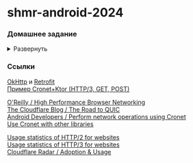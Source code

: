# shmr-android-2024

### Домашнее задание
<details>
  <summary>Развернуть</summary>

Вводные:
Как было написано в начале, мы не предоставляем доступ к реальному бэкенду. У вас есть несколько вариантов, как дальше работать над приложением:
- Хранить все данные локально и не работать с бэкендом вообще.
- Подменить реальный бэкенд на замоканные данные. Можно работать с сетью как обычно, но использовать [MockWebServer](https://github.com/square/okhttp/tree/master/mockwebserver), чтобы подменять реальный ответ на бэкенда на .json-файлики, которые вы подготовили и положили в проект. Пример того, какие у бэкенда могут быть эндпоинты и формат, можно посмотреть в отдельном документе https://disk.yandex.ru/i/FtN5cexuoHlv-A

Общие требования:
- Добавить авторизационный токен в запросы (например, через Interceptor). Токен сгенерировать самостоятельно в виде любой строки, так как используется не реальный бэкенд.
- Получать список задач от сервера.
- Отправлять данные о добавлении/удалении/изменении задач с сервером.
- Обработка ошибок от сервера:
   - В случае ошибки с возможностью ретрая попытаться повторить запрос в заданном интервале.
   - Ошибка при получении данных: отобразить (*понятную пользователю*) ошибку на экране и кнопку "Повторить", по кнопке делать запрос на сервер. Если вы уже поддержали кэширование данных локально (например, в бд), то отобразить закэшированные данные, но показать пользователю, что они неактуальны (например, с помощью снекбара). Можно добавить обновление по кнопке или через жест pull-to-refresh.
   - Ошибка при добавлении/удалении/изменении задач: отобразить snackbar с текстом ошибки (*понятной пользователю*).
- Предусмотреть автоматическую загрузку данных при появлении интернета. (Если пользователь перешел из состояния "нет интернета" в состояние "есть интернет", мы должны автоматически отправить запрос на получение данных).
- Реализовать периодическое обновление данных в фоне (раз в 8 часов). (Если вы пока не делали хранение данных в базе, можно просто выполнять запрос без сохранения данных).

Если вы уже реализовали хранение данных:
Если вы уже храните все дела в локальной базе данных (например, с помощью Room), то можно сразу делать домашнее задание с будущей лекции про хранение данных (или позже после лекции про домашнее задание).

Краткое описание того, что надо сделать:
- Приложение должно работать без интернета (отображать задачи, добавлять, удалять и тд).
- Синхронизация данных. Если пользователь внес изменения в офлайн режиме, при появлении интернета мы должны синхронизировать данные с сервером. Учесть момент, что пользователь может менять список с нескольких устройств.
- Реализовать периодическое обновление данных в фоне (раз в 8 часов) с обновлением локальных данных.

Внимание: Все I/O операции (походы в сеть или базу данных) должны выполняться в фоновом потоке.

Дополнительное задание:
- Добавить авторизацию через Я.Паспорт
- попробовать Cronet (со звёздочкой)

</details>

### Ссылки
[OkHttp](https://github.com/square/okhttp) и [Retrofit](https://github.com/square/retrofit)  
[Пример Cronet+Ktor (HTTP/3, GET, POST)](https://github.com/rugged-bl/ktor-client-cronet)  

[O'Reilly / High Performance Browser Networking](https://hpbn.co/)  
[The Cloudflare Blog / The Road to QUIC](https://blog.cloudflare.com/the-road-to-quic/)  
[Android Developers / Perform network operations using Cronet](https://developer.android.com/develop/connectivity/cronet)  
[Use Cronet with other libraries](https://developer.android.com/develop/connectivity/cronet/integration#okhttp)

[Usage statistics of HTTP/2 for websites](https://w3techs.com/technologies/details/ce-http2)  
[Usage statistics of HTTP/3 for websites](https://w3techs.com/technologies/details/ce-http3)  
[Cloudflare Radar / Adoption & Usage](https://radar.cloudflare.com/adoption-and-usage)  
